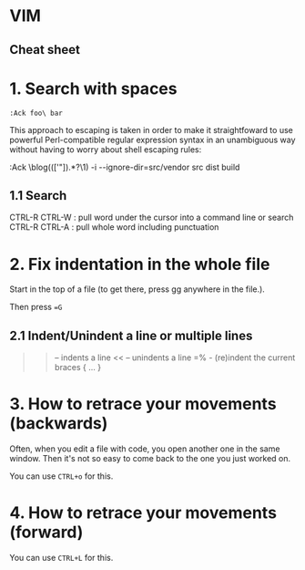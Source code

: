 # VIM

## Cheat sheet


# 1. Search with spaces

    :Ack foo\ bar
This approach to escaping is taken in order to make it straightfoward to use
powerful Perl-compatible regular expression syntax in an unambiguous way
without having to worry about shell escaping rules:

:Ack \blog\((['"]).*?\1\) -i --ignore-dir=src/vendor src dist build

## 1.1 Search  
CTRL-R CTRL-W   : pull word under the cursor into a command line or search
CTRL-R CTRL-A   : pull whole word including punctuation

# 2. Fix indentation in the whole file

Start in the top of a file (to get there, press gg anywhere in the file.). 

Then press `=G`



## 2.1 Indent/Unindent a line or multiple lines

>> ⁠– indents a line
<< ⁠– unindents a line
=% - (re)indent the current braces { ... }

# 3. How to retrace your movements (backwards)
Often, when you edit a file with code, you open another one in the same window. Then it's not so easy to come back to the one you just worked on. 

You can use `CTRL+o` for this.

# 4. How to retrace your movements (forward)

You can use `CTRL+L` for this.
